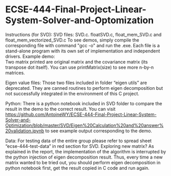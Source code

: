 # ECSE-444-Final-Project-Linear-System-Solver-and-Optomization
Instructions (for SVD):
SVD files: SVD.c. floatSVD.c, float_mem_SVD.c and float_mem_vectorized_SVD.c
To see demos, simply compile the corresponding file with command "gcc -o" and run the .exe. Each file is a stand-alone program with its own set of implementation and independent drivers. Example demo:  
Two matrix printed are original matrix and the covariance matrix (its transpose dot itself). You can use printMatrix(size) to see more n-by-n matrices.

Eigen value files:
Those two files included in folder “eigen utils” are deprecated. They are canned routines to perform eigen decomposition but not successfully integrated in the environment of this C project.

Python:
There is a python notebook included in SVD folder to compare the result in the demo to the correct result. You can visit https://github.com/AntoineWY/ECSE-444-Final-Project-Linear-System-Solver-and-Optimization/blob/master/SVD/Eigen%20Calculation%20and%20answer%20validation.ipynb to see example output corresponding to the demo.

Data:
For testing data of the entire group please refer to spread sheet “ecse-444-test-data” in red section for SVD.
Exploring new matrix?
As explained in the report, the implementation of the algorithm is interrupted by the python injection of eigen decomposition result. Thus, every time a new matrix wanted to be tried out, you should perform eigen decomposition in python notebook first, get the result copied in C code and run again.
